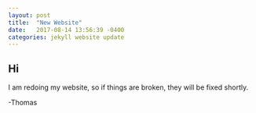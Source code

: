 ```yaml
---
layout: post
title:  "New Website"
date:   2017-08-14 13:56:39 -0400
categories: jekyll website update
---
```


## Hi ##

I am redoing my website, so if things are broken, they will be fixed shortly.

-Thomas
